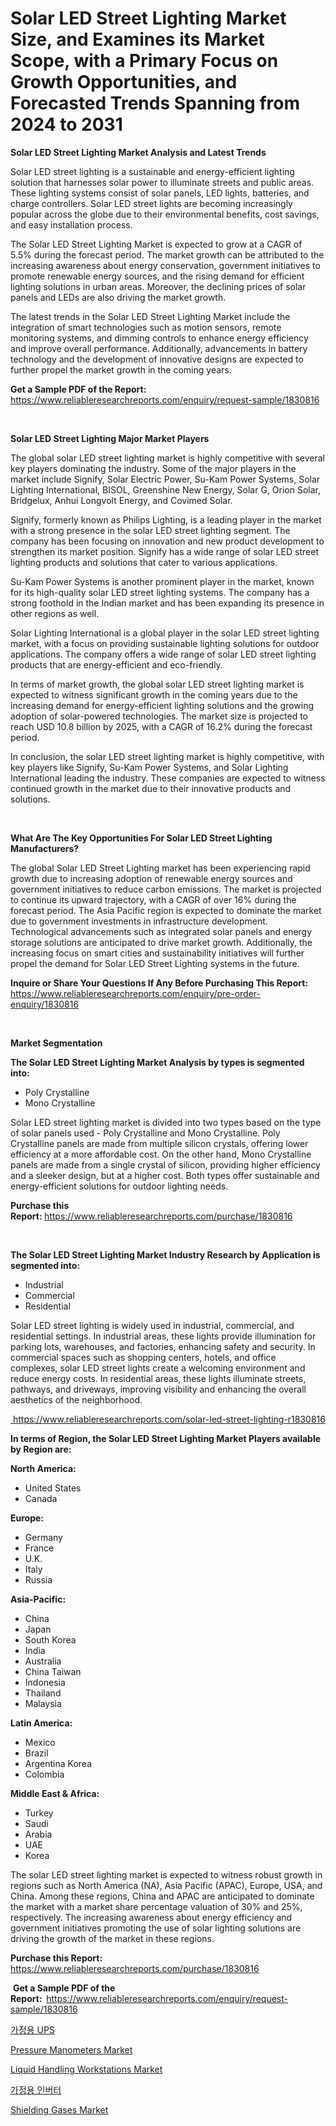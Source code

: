 <p><h1>Solar LED Street Lighting Market Size, and Examines its Market Scope, with a Primary Focus on Growth Opportunities, and Forecasted Trends Spanning from 2024 to 2031</h1></p><p><strong>Solar LED Street Lighting Market Analysis and Latest Trends</strong></p>
<p><p>Solar LED street lighting is a sustainable and energy-efficient lighting solution that harnesses solar power to illuminate streets and public areas. These lighting systems consist of solar panels, LED lights, batteries, and charge controllers. Solar LED street lights are becoming increasingly popular across the globe due to their environmental benefits, cost savings, and easy installation process.</p><p>The Solar LED Street Lighting Market is expected to grow at a CAGR of 5.5% during the forecast period. The market growth can be attributed to the increasing awareness about energy conservation, government initiatives to promote renewable energy sources, and the rising demand for efficient lighting solutions in urban areas. Moreover, the declining prices of solar panels and LEDs are also driving the market growth.</p><p>The latest trends in the Solar LED Street Lighting Market include the integration of smart technologies such as motion sensors, remote monitoring systems, and dimming controls to enhance energy efficiency and improve overall performance. Additionally, advancements in battery technology and the development of innovative designs are expected to further propel the market growth in the coming years.</p></p>
<p><strong>Get a Sample PDF of the Report:&nbsp;</strong> <a href="https://www.reliableresearchreports.com/enquiry/request-sample/1830816">https://www.reliableresearchreports.com/enquiry/request-sample/1830816</a></p>
<p>&nbsp;</p>
<p><strong>Solar LED Street Lighting Major Market Players</strong></p>
<p><p>The global solar LED street lighting market is highly competitive with several key players dominating the industry. Some of the major players in the market include Signify, Solar Electric Power, Su-Kam Power Systems, Solar Lighting International, BISOL, Greenshine New Energy, Solar G, Orion Solar, Bridgelux, Anhui Longvolt Energy, and Covimed Solar.</p><p>Signify, formerly known as Philips Lighting, is a leading player in the market with a strong presence in the solar LED street lighting segment. The company has been focusing on innovation and new product development to strengthen its market position. Signify has a wide range of solar LED street lighting products and solutions that cater to various applications.</p><p>Su-Kam Power Systems is another prominent player in the market, known for its high-quality solar LED street lighting systems. The company has a strong foothold in the Indian market and has been expanding its presence in other regions as well.</p><p>Solar Lighting International is a global player in the solar LED street lighting market, with a focus on providing sustainable lighting solutions for outdoor applications. The company offers a wide range of solar LED street lighting products that are energy-efficient and eco-friendly.</p><p>In terms of market growth, the global solar LED street lighting market is expected to witness significant growth in the coming years due to the increasing demand for energy-efficient lighting solutions and the growing adoption of solar-powered technologies. The market size is projected to reach USD 10.8 billion by 2025, with a CAGR of 16.2% during the forecast period.</p><p>In conclusion, the solar LED street lighting market is highly competitive, with key players like Signify, Su-Kam Power Systems, and Solar Lighting International leading the industry. These companies are expected to witness continued growth in the market due to their innovative products and solutions.</p></p>
<p>&nbsp;</p>
<p><strong>What Are The Key Opportunities For Solar LED Street Lighting Manufacturers?</strong></p>
<p><p>The global Solar LED Street Lighting market has been experiencing rapid growth due to increasing adoption of renewable energy sources and government initiatives to reduce carbon emissions. The market is projected to continue its upward trajectory, with a CAGR of over 16% during the forecast period. The Asia Pacific region is expected to dominate the market due to government investments in infrastructure development. Technological advancements such as integrated solar panels and energy storage solutions are anticipated to drive market growth. Additionally, the increasing focus on smart cities and sustainability initiatives will further propel the demand for Solar LED Street Lighting systems in the future.</p></p>
<p><strong>Inquire or Share Your Questions If Any Before Purchasing This Report:</strong> <a href="https://www.reliableresearchreports.com/enquiry/pre-order-enquiry/1830816">https://www.reliableresearchreports.com/enquiry/pre-order-enquiry/1830816</a></p>
<p>&nbsp;</p>
<p><strong>Market Segmentation</strong></p>
<p><strong>The Solar LED Street Lighting Market Analysis by types is segmented into:</strong></p>
<p><ul><li>Poly Crystalline</li><li>Mono Crystalline</li></ul></p>
<p><p>Solar LED street lighting market is divided into two types based on the type of solar panels used - Poly Crystalline and Mono Crystalline. Poly Crystalline panels are made from multiple silicon crystals, offering lower efficiency at a more affordable cost. On the other hand, Mono Crystalline panels are made from a single crystal of silicon, providing higher efficiency and a sleeker design, but at a higher cost. Both types offer sustainable and energy-efficient solutions for outdoor lighting needs.</p></p>
<p><strong>Purchase this Report:&nbsp;</strong><a href="https://www.reliableresearchreports.com/purchase/1830816">https://www.reliableresearchreports.com/purchase/1830816</a></p>
<p>&nbsp;</p>
<p><strong>The Solar LED Street Lighting Market Industry Research by Application is segmented into:</strong></p>
<p><ul><li>Industrial</li><li>Commercial</li><li>Residential</li></ul></p>
<p><p>Solar LED street lighting is widely used in industrial, commercial, and residential settings. In industrial areas, these lights provide illumination for parking lots, warehouses, and factories, enhancing safety and security. In commercial spaces such as shopping centers, hotels, and office complexes, solar LED street lights create a welcoming environment and reduce energy costs. In residential areas, these lights illuminate streets, pathways, and driveways, improving visibility and enhancing the overall aesthetics of the neighborhood.</p></p>
<p><a href="https://www.reliableresearchreports.com/solar-led-street-lighting-r1830816">&nbsp;https://www.reliableresearchreports.com/solar-led-street-lighting-r1830816</a></p>
<p><strong>In terms of Region, the Solar LED Street Lighting Market Players available by Region are:</strong></p>
<p>
    <p> <strong> North America: </strong>
        <ul>
            <li>United States</li>
            <li>Canada</li>
        </ul>
        </p> 
    <p> <strong> Europe: </strong>
        <ul>
            <li>Germany</li>
            <li>France</li>
            <li>U.K.</li>
            <li>Italy</li>
            <li>Russia</li>
        </ul>
        </p> 
    <p> <strong> Asia-Pacific: </strong>
        <ul>
            <li>China</li>
            <li>Japan</li>
            <li>South Korea</li>
            <li>India</li>
            <li>Australia</li>
            <li>China Taiwan</li>
            <li>Indonesia</li>
            <li>Thailand</li>
            <li>Malaysia</li>
        </ul>
        </p> 
    <p> <strong> Latin America: </strong>
        <ul>
            <li>Mexico</li>
            <li>Brazil</li>
            <li>Argentina Korea</li>
            <li>Colombia</li>
        </ul>
        </p> 
    <p> <strong> Middle East & Africa: </strong>
        <ul>
            <li>Turkey</li>
            <li>Saudi</li>
            <li>Arabia</li>
            <li>UAE</li>
            <li>Korea</li>
        </ul>
    </p>
    </p>
<p><p>The solar LED street lighting market is expected to witness robust growth in regions such as North America (NA), Asia Pacific (APAC), Europe, USA, and China. Among these regions, China and APAC are anticipated to dominate the market with a market share percentage valuation of 30% and 25%, respectively. The increasing awareness about energy efficiency and government initiatives promoting the use of solar lighting solutions are driving the growth of the market in these regions.</p></p>
<p><strong>Purchase this Report: </strong><a href="https://www.reliableresearchreports.com/purchase/1830816">https://www.reliableresearchreports.com/purchase/1830816</a></p>
<p>&nbsp;<strong>Get a Sample PDF of the Report:&nbsp;&nbsp;</strong><a href="https://www.reliableresearchreports.com/enquiry/request-sample/1830816">https://www.reliableresearchreports.com/enquiry/request-sample/1830816</a></p>
<p><strong></strong></p>
<p><p><a href="https://github.com/vseigx30c9a1j/Market-Research-Report-List-1/blob/main/186976028528.md">가정용 UPS</a></p><p><a href="https://github.com/jj19131/Market-Research-Report-List-2/blob/main/pressure-manometers-market.md">Pressure Manometers Market</a></p><p><a href="https://github.com/marloy8/Market-Research-Report-List-4/blob/main/liquid-handling-workstations-market.md">Liquid Handling Workstations Market</a></p><p><a href="https://github.com/WilburKihn5676/Market-Research-Report-List-1/blob/main/184169228529.md">가정용 인버터</a></p><p><a href="https://issuu.com/reportprime-2/docs/shielding-gases-market-size-2030.pptx">Shielding Gases Market</a></p></p>